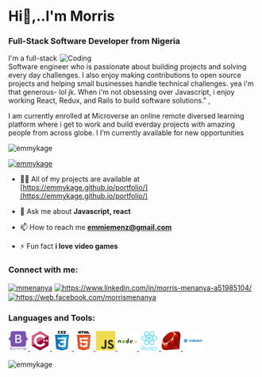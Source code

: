 
<h1 align="left">Hi👋,..I'm Morris  </h1>
<h3 align="left">Full-Stack Software Developer from Nigeria</h3>

<img align="right" alt="Coding" width="400" src="https://i.gifer.com/5eKX.gif">
<p>I'm a full-stack Software engineer who is passionate about building projects and solving every day challenges. I also enjoy making contributions to open source projects and helping small businesses handle technical challenges. yea i'm that generous- lol jk. 
  When i'm not obsessing over Javascript, i enjoy working React, Redux, and Rails to build software solutions." ,<br>

I am currently enrolled at Microverse an online remote diversed learning platform where i get to work and build everday projects with amazing people from across globe. I 
I’m currently available for new opportunities
</p>  

<p align="left"> <img src="https://komarev.com/ghpvc/?username=emmykage&label=Profile%20views&color=0e75b6&style=flat" alt="emmykage" /> </p>

<p align="left"> <a href="https://github.com/ryo-ma/github-profile-trophy"><img src="https://github-profile-trophy.vercel.app/?username=emmykage" alt="emmykage" /></a> </p>

- 👨‍💻 All of my projects are available at [https://emmykage.github.io/portfolio/](https://emmykage.github.io/portfolio/)

- 💬 Ask me about **Javascript, react**

- 📫 How to reach me **emmiemenz@gmail.com**

- ⚡ Fun fact **i love video games**

<h3 align="left">Connect with me:</h3>
<p align="left">
<a href="https://twitter.com/mmenanya" target="blank"><img align="center" src="https://raw.githubusercontent.com/rahuldkjain/github-profile-readme-generator/master/src/images/icons/Social/twitter.svg" alt="mmenanya" height="30" width="40" /></a>
<a href="https://linkedin.com/in/https://www.linkedin.com/in/morris-menanya-a51985104/" target="blank"><img align="center" src="https://raw.githubusercontent.com/rahuldkjain/github-profile-readme-generator/master/src/images/icons/Social/linked-in-alt.svg" alt="https://www.linkedin.com/in/morris-menanya-a51985104/" height="30" width="40" /></a>
<a href="https://fb.com/https://web.facebook.com/morrismenanya" target="blank"><img align="center" src="https://raw.githubusercontent.com/rahuldkjain/github-profile-readme-generator/master/src/images/icons/Social/facebook.svg" alt="https://web.facebook.com/morrismenanya" height="30" width="40" /></a>
</p>

<h3 align="left">Languages and Tools:</h3>
<p align="left"> <a href="https://getbootstrap.com" target="_blank" rel="noreferrer"> <img src="https://raw.githubusercontent.com/devicons/devicon/master/icons/bootstrap/bootstrap-plain-wordmark.svg" alt="bootstrap" width="40" height="40"/> </a> <a href="https://www.w3schools.com/cpp/" target="_blank" rel="noreferrer"> <img src="https://raw.githubusercontent.com/devicons/devicon/master/icons/cplusplus/cplusplus-original.svg" alt="cplusplus" width="40" height="40"/> </a> <a href="https://www.w3schools.com/css/" target="_blank" rel="noreferrer"> <img src="https://raw.githubusercontent.com/devicons/devicon/master/icons/css3/css3-original-wordmark.svg" alt="css3" width="40" height="40"/> </a> <a href="https://www.w3.org/html/" target="_blank" rel="noreferrer"> <img src="https://raw.githubusercontent.com/devicons/devicon/master/icons/html5/html5-original-wordmark.svg" alt="html5" width="40" height="40"/> </a> <a href="https://developer.mozilla.org/en-US/docs/Web/JavaScript" target="_blank" rel="noreferrer"> <img src="https://raw.githubusercontent.com/devicons/devicon/master/icons/javascript/javascript-original.svg" alt="javascript" width="40" height="40"/> </a> <a href="https://nodejs.org" target="_blank" rel="noreferrer"> <img src="https://raw.githubusercontent.com/devicons/devicon/master/icons/nodejs/nodejs-original-wordmark.svg" alt="nodejs" width="40" height="40"/> </a> <a href="https://reactjs.org/" target="_blank" rel="noreferrer"> <img src="https://raw.githubusercontent.com/devicons/devicon/master/icons/react/react-original-wordmark.svg" alt="react" width="40" height="40"/> </a> <a href="https://www.ruby-lang.org/en/" target="_blank" rel="noreferrer"> <img src="https://raw.githubusercontent.com/devicons/devicon/master/icons/ruby/ruby-original.svg" alt="ruby" width="40" height="40"/> </a> <a href="https://webpack.js.org" target="_blank" rel="noreferrer"> <img src="https://raw.githubusercontent.com/devicons/devicon/d00d0969292a6569d45b06d3f350f463a0107b0d/icons/webpack/webpack-original-wordmark.svg" alt="webpack" width="40" height="40"/> </a> </p>

<p><img align="center" src="https://github-readme-streak-stats.herokuapp.com/?user=emmykage&" alt="emmykage" /></p>

